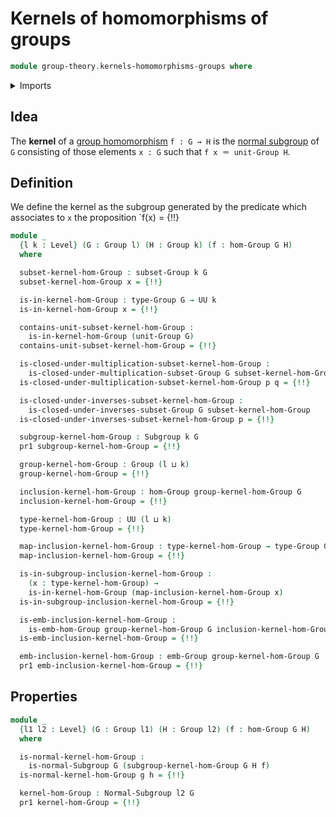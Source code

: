 # Kernels of homomorphisms of groups

```agda
module group-theory.kernels-homomorphisms-groups where
```

<details><summary>Imports</summary>

```agda
open import foundation.action-on-identifications-functions
open import foundation.dependent-pair-types
open import foundation.equality-cartesian-product-types
open import foundation.identity-types
open import foundation.propositions
open import foundation.sets
open import foundation.universe-levels

open import group-theory.embeddings-groups
open import group-theory.groups
open import group-theory.homomorphisms-groups
open import group-theory.normal-subgroups
open import group-theory.subgroups
open import group-theory.subsets-groups
```

</details>

## Idea

The **kernel** of a [group homomorphism](group-theory.homomorphisms-groups.md)
`f : G → H` is the [normal subgroup](group-theory.normal-subgroups.md) of `G`
consisting of those elements `x : G` such that `f x ＝ unit-Group H`.

## Definition

We define the kernel as the subgroup generated by the predicate which associates
to `x` the proposition `f(x) = {!!}

```agda
module _
  {l k : Level} (G : Group l) (H : Group k) (f : hom-Group G H)
  where

  subset-kernel-hom-Group : subset-Group k G
  subset-kernel-hom-Group x = {!!}

  is-in-kernel-hom-Group : type-Group G → UU k
  is-in-kernel-hom-Group x = {!!}

  contains-unit-subset-kernel-hom-Group :
    is-in-kernel-hom-Group (unit-Group G)
  contains-unit-subset-kernel-hom-Group = {!!}

  is-closed-under-multiplication-subset-kernel-hom-Group :
    is-closed-under-multiplication-subset-Group G subset-kernel-hom-Group
  is-closed-under-multiplication-subset-kernel-hom-Group p q = {!!}

  is-closed-under-inverses-subset-kernel-hom-Group :
    is-closed-under-inverses-subset-Group G subset-kernel-hom-Group
  is-closed-under-inverses-subset-kernel-hom-Group p = {!!}

  subgroup-kernel-hom-Group : Subgroup k G
  pr1 subgroup-kernel-hom-Group = {!!}

  group-kernel-hom-Group : Group (l ⊔ k)
  group-kernel-hom-Group = {!!}

  inclusion-kernel-hom-Group : hom-Group group-kernel-hom-Group G
  inclusion-kernel-hom-Group = {!!}

  type-kernel-hom-Group : UU (l ⊔ k)
  type-kernel-hom-Group = {!!}

  map-inclusion-kernel-hom-Group : type-kernel-hom-Group → type-Group G
  map-inclusion-kernel-hom-Group = {!!}

  is-in-subgroup-inclusion-kernel-hom-Group :
    (x : type-kernel-hom-Group) →
    is-in-kernel-hom-Group (map-inclusion-kernel-hom-Group x)
  is-in-subgroup-inclusion-kernel-hom-Group = {!!}

  is-emb-inclusion-kernel-hom-Group :
    is-emb-hom-Group group-kernel-hom-Group G inclusion-kernel-hom-Group
  is-emb-inclusion-kernel-hom-Group = {!!}

  emb-inclusion-kernel-hom-Group : emb-Group group-kernel-hom-Group G
  pr1 emb-inclusion-kernel-hom-Group = {!!}
```

## Properties

```agda
module _
  {l1 l2 : Level} (G : Group l1) (H : Group l2) (f : hom-Group G H)
  where

  is-normal-kernel-hom-Group :
    is-normal-Subgroup G (subgroup-kernel-hom-Group G H f)
  is-normal-kernel-hom-Group g h = {!!}

  kernel-hom-Group : Normal-Subgroup l2 G
  pr1 kernel-hom-Group = {!!}
```
